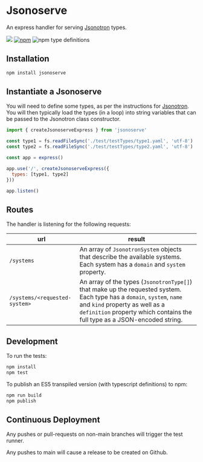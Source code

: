 # Jsonoserve

An express handler for serving [Jsonotron](https://github.com/karlhulme/jsonotron) types.

![](https://github.com/karlhulme/jsonotron/workflows/CD/badge.svg)
[![npm](https://img.shields.io/npm/v/jsonoserve.svg)](https://www.npmjs.com/package/jsonoserve)
![npm type definitions](https://img.shields.io/npm/types/typescript)

## Installation

```bash
npm install jsonoserve
```


## Instantiate a Jsonoserve

You will need to define some types, as per the instructions for [Jsonotron](https://github.com/karlhulme/jsonotron).  You will then typically load the types (in a loop) into string variables that can be passed to the Jsonotron class constructor.

```javascript
import { createJsonoserveExpress } from 'jsonoserve'

const type1 = fs.readFileSync('./test/testTypes/type1.yaml', 'utf-8')
const type2 = fs.readFileSync('./test/testTypes/type2.yaml', 'utf-8')

const app = express()

app.use('/', createJsonoserveExpress({
  types: [type1, type2]
}))

app.listen()
```

## Routes

The handler is listening for the following requests:

url | result
--- | ---
`/systems` | An array of `JsonotronSystem` objects that describe the available systems.  Each system has a `domain` and `system` property.
`/systems/<requested-system>` | An array of the types (`JsonotronType[]`) that make up the requested system.  Each type has a `domain`, `system`, `name` and `kind` property as well as a `definition` property which contains the full type as a JSON-encoded string.


## Development

To run the tests:

```bash
npm install
npm test
```

To publish an ES5 transpiled version (with typescript definitions) to npm:

```bash
npm run build
npm publish
```


## Continuous Deployment

Any pushes or pull-requests on non-main branches will trigger the test runner.

Any pushes to main will cause a release to be created on Github.
